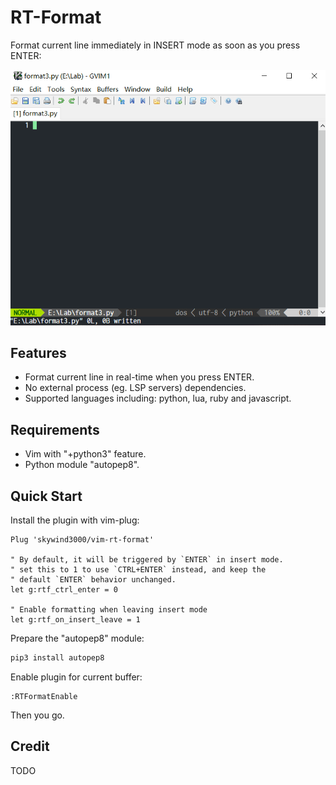 # RT-Format

Format current line immediately in INSERT mode as soon as you press ENTER:

![picture](https://github.com/skywind3000/images/raw/master/p/pep/rtformat_2.gif)

## Features

- Format current line in real-time when you press ENTER.
- No external process (eg. LSP servers) dependencies.
- Supported languages including: python, lua, ruby and javascript.

## Requirements

- Vim with "+python3" feature.
- Python module "autopep8".

## Quick Start

Install the plugin with vim-plug:

```VimL
Plug 'skywind3000/vim-rt-format'

" By default, it will be triggered by `ENTER` in insert mode.
" set this to 1 to use `CTRL+ENTER` instead, and keep the  
" default `ENTER` behavior unchanged.
let g:rtf_ctrl_enter = 0

" Enable formatting when leaving insert mode
let g:rtf_on_insert_leave = 1
```

Prepare the "autopep8" module:

```bash
pip3 install autopep8
```

Enable plugin for current buffer:

```VimL
:RTFormatEnable
```

Then you go.

## Credit

TODO

